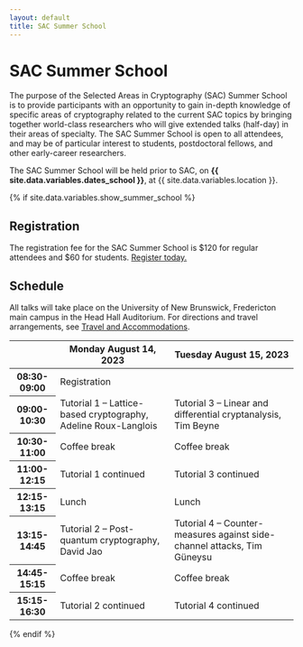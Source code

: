 ```yaml
---
layout: default
title: SAC Summer School
---
```


# SAC Summer School

The purpose of the Selected Areas in Cryptography (SAC) Summer School is to provide participants with an opportunity to gain in-depth knowledge of specific areas of cryptography related to the current SAC topics by bringing together world-class researchers who will give extended talks (half-day) in their areas of specialty. The SAC Summer School is open to all attendees, and may be of particular interest to students, postdoctoral fellows, and other early-career researchers.

The SAC Summer School will be held prior to SAC, on **{{ site.data.variables.dates_school }}**, at {{ site.data.variables.location }}.

{% if site.data.variables.show_summer_school %}

## Registration

The registration fee for the SAC Summer School is $120 for regular attendees and $60 for students. [Register today.](registration.html)

## Schedule

All talks will take place on the University of New Brunswick, Fredericton main campus in the Head Hall Auditorium. <!-- You can find more detailed information on the [Schedule](schedule.html) page.-->
For directions and travel arrangements, see [Travel and Accommodations](travel.html).

<!-- <td>Lunch (included, DC 1301)</td>
    <td>Lunch (included, DC 1301)</td> -->

<table class="table">
<thead>
  <tr>
    <th></th>
    <th>Monday August 14, 2023</th>
    <th>Tuesday August 15, 2023</th>
  </tr>
</thead>
<tbody>
  <tr>
    <th>08:30-09:00</th>
    <td>Registration</td>
    <td> </td>
  </tr>
  <tr>
    <th>09:00-10:30</th>
    <td>Tutorial 1 – Lattice-based cryptography, Adeline Roux-Langlois</td>
    <td>Tutorial 3 – Linear and differential cryptanalysis, Tim Beyne</td>
  </tr>
  <tr>
    <th>10:30-11:00</th>
    <td>Coffee break</td>
    <td>Coffee break</td>
  </tr>
  <tr>
    <th>11:00-12:15</th>
    <td>Tutorial 1 continued</td>
    <td>Tutorial 3 continued</td>
  </tr>
  <tr>
    <th>12:15-13:15</th>
    <td>Lunch </td>
    <td>Lunch </td>
  </tr>
  <tr>
    <th>13:15-14:45</th>
    <td>Tutorial 2 – Post-quantum cryptography, David Jao</td>
    <td>Tutorial 4 – Counter-measures against side-channel attacks, Tim Güneysu</td>
  </tr>
  <tr>
    <th>14:45-15:15</th>
    <td>Coffee break</td>
    <td>Coffee break</td>
  </tr>
  <tr>
    <th>15:15-16:30</th>
    <td>Tutorial 2 continued</td>
    <td>Tutorial 4 continued</td>
  </tr>
</tbody>
</table>

{% endif %}

